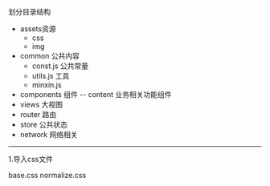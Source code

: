 划分目录结构

- assets资源
	- css
	- img
- common 公共内容
	- const.js	公共常量
	- utils.js      工具
	- minxin.js
- components 组件
	-- content	  业务相关功能组件
- views  大视图
- router  路由
- store   公共状态
- network    网络相关

---

1.导入css文件

base.css
normalize.css